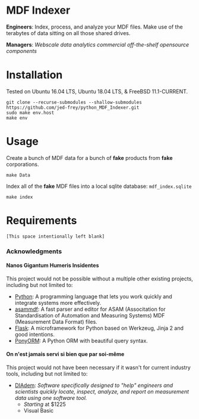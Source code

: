# MDF Indexer

**Engineers**: Index, process, and analyze your MDF files. Make use of the terabytes of data sitting on all those shared drives.

**Managers**: *Webscale data analytics commercial off-the-shelf opensource components*

# Installation

Tested on Ubuntu 16.04 LTS, Ubuntu 18.04 LTS, & FreeBSD 11.1-CURRENT.

    git clone --recurse-submodules --shallow-submodules https://github.com/jed-frey/python_MDF_Indexer.git
    sudo make env.host
    make env

# Usage

Create a bunch of MDF data for a bunch of **fake** products from **fake** corporations.

    make Data

Index all of the **fake** MDF files into a local sqlite database: ```mdf_index.sqlite```

    make index

# Requirements

```[This space intentionally left blank]```

### Acknowledgments

#### Nanos Gigantum Humeris Insidentes

This project would not be possible without a multiple other existing projects, including but not limited to:

- [Python](https://www.python.org/): A programming language that lets you work quickly and integrate systems more effectively.
- [asammdf](https://github.com/danielhrisca/asammdf):  A fast parser and editor for ASAM (Associtation for Standardisation of Automation and Measuring Systems) MDF (Measurement Data Format) files.
- [Flask](http://flask.pocoo.org/): A microframework for Python based on Werkzeug, Jinja 2 and good intentions.
- [PonyORM](https://ponyorm.com/): A Python ORM with beautiful query syntax.

#### On n'est jamais servi si bien que par soi-même

This project would not have been necessary if it wasn't for current industry tools, including but not limited to:

- [DIAdem](http://www.ni.com/diadem): *Software specifically designed to "help" engineers and scientists quickly locate, inspect, analyze, and report on measurement data using one software tool.*
    - *Starting* at  $1225
    - Visual Basic
    
 